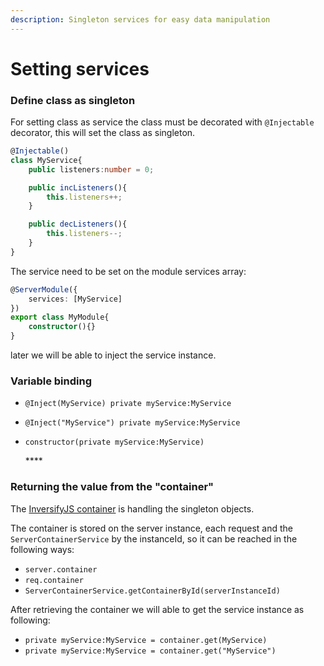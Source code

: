 ```yaml
---
description: Singleton services for easy data manipulation
---
```


# Setting services

### Define class as singleton

For setting class as service the class must be decorated with `@Injectable` decorator, this will set the class as singleton.

```typescript
@Injectable()
class MyService{
    public listeners:number = 0;

    public incListeners(){
        this.listeners++;
    }

    public decListeners(){
        this.listeners--;
    }
}
```

The service need to be set on the module services array:



```typescript
@ServerModule({
    services: [MyService]
})
export class MyModule{
    constructor(){}
}
```

later we will be able to inject the service instance.

### **Variable binding**

* `@Inject(MyService) private myService:MyService`
* `@Inject("MyService") private myService:MyService`
* `constructor(private myService:MyService)`

  \*\*\*\*

### **Returning the value from the "container"**

The [InversifyJS container](https://github.com/inversify/InversifyJS/blob/master/wiki/container_api.md) is handling the singleton objects.

The container is stored on the server instance, each request and the `ServerContainerService` by the instanceId, so it can be reached in the following ways:

* `server.container`
* `req.container`
* `ServerContainerService.getContainerById(serverInstanceId)`

After retrieving the container we will able to get the service instance as following:

* `private myService:MyService = container.get(MyService)`
* `private myService:MyService = container.get("MyService")`

### 

### 



